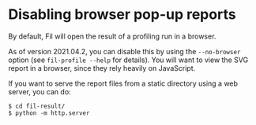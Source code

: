 # Disabling browser pop-up reports

By default, Fil will open the result of a profiling run in a browser.

As of version 2021.04.2, you can disable this by using the `--no-browser` option (see `fil-profile --help` for details).
You will want to view the SVG report in a browser, since they rely heavily on JavaScript.

If you want to serve the report files from a static directory using a web server, you can do:

```console
$ cd fil-result/
$ python -m http.server
```

